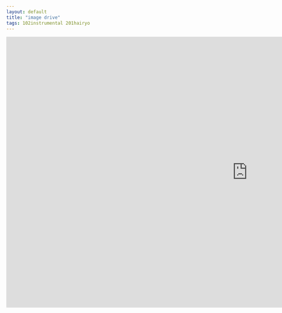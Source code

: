 ```yaml
---
layout: default
title: "image drive"
tags: 102instrumental 201hairyo
---
```

<div class="movie-wrap">
<iframe width="1280" height="720" src="https://www.youtube.com/embed/EW8XOF5Gqyo" title="image drive" frameborder="0" allow="accelerometer; autoplay; clipboard-write; encrypted-media; gyroscope; picture-in-picture; web-share" allowfullscreen></iframe>
</div>
